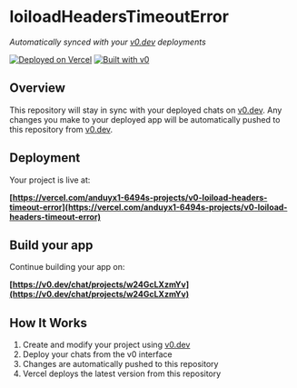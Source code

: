 # loiloadHeadersTimeoutError

*Automatically synced with your [v0.dev](https://v0.dev) deployments*

[![Deployed on Vercel](https://img.shields.io/badge/Deployed%20on-Vercel-black?style=for-the-badge&logo=vercel)](https://vercel.com/anduyx1-6494s-projects/v0-loiload-headers-timeout-error)
[![Built with v0](https://img.shields.io/badge/Built%20with-v0.dev-black?style=for-the-badge)](https://v0.dev/chat/projects/w24GcLXzmYv)

## Overview

This repository will stay in sync with your deployed chats on [v0.dev](https://v0.dev).
Any changes you make to your deployed app will be automatically pushed to this repository from [v0.dev](https://v0.dev).

## Deployment

Your project is live at:

**[https://vercel.com/anduyx1-6494s-projects/v0-loiload-headers-timeout-error](https://vercel.com/anduyx1-6494s-projects/v0-loiload-headers-timeout-error)**

## Build your app

Continue building your app on:

**[https://v0.dev/chat/projects/w24GcLXzmYv](https://v0.dev/chat/projects/w24GcLXzmYv)**

## How It Works

1. Create and modify your project using [v0.dev](https://v0.dev)
2. Deploy your chats from the v0 interface
3. Changes are automatically pushed to this repository
4. Vercel deploys the latest version from this repository
